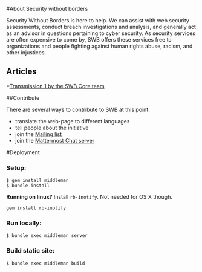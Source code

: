 #About Security without borders

Security Without Borders is here to help. We can assist with web security assessments, conduct breach investigations and analysis, and generally act as an advisor in questions pertaining to cyber security. As security services are often expensive to come by, SWB offers these services free to organizations and people fighting against human rights abuse, racism, and other injustices. 

## Articles

*[Transmission 1 by the SWB Core team](https://medium.com/security-without-borders/transmission-1-7eaae7bc8caf#.q3p196yjm)

##Contribute

There are several ways to contribute to SWB at this point.
* translate the web-page to different languages
* tell people about the initiative
* join the [Mailing list](https://lists.securitywithoutborders.org/mailman/listinfo/swb-public)
* join the [Mattermost Chat server](https://chat.securitywithoutborders.org)

#Deployment

### Setup:
```
$ gem install middleman
$ bundle install
```

**Running on linux?** Install `rb-inotify`. Not needed for OS X though.

```
gem install rb-inotify
```

### Run locally:
```
$ bundle exec middleman server
```

### Build static site:
```
$ bundle exec middleman build
```
